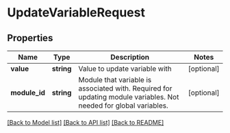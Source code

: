 # UpdateVariableRequest

## Properties
Name | Type | Description | Notes
------------ | ------------- | ------------- | -------------
**value** | **string** | Value to update variable with | [optional] 
**module_id** | **string** | Module that variable is associated with. Required for updating module variables. Not needed for global variables. | [optional] 

[[Back to Model list]](../README.md#documentation-for-models) [[Back to API list]](../README.md#documentation-for-api-endpoints) [[Back to README]](../README.md)


